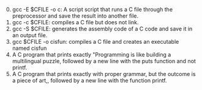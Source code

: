 0. gcc -E $CFILE -o c: A script script that runs a C file through the preprocessor and save the result into another file.
1. gcc -c $CFILE: compiles a C file but does not link.
2. gcc -S $CFILE: generates the assembly code of a C code and save it in an output file.
3. gcc $CFILE -o cisfun: compiles a C file and creates an executable named cisfun
4. A C program that prints exactly "Programming is like building a multilingual puzzle, followed by a new line with the puts function and not printf.
5. A C program that prints exactly with proper grammar, but the outcome is a piece of art,, followed by a new line with the function printf.
